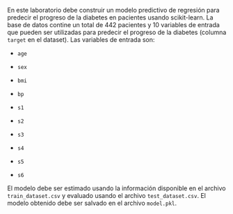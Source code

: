 En este laboratorio debe construir un modelo predictivo de regresión para 
predecir el progreso de la diabetes en pacientes usando scikit-learn. La
base de datos contine un total de 442 pacientes y 10 variables de entrada
que pueden ser utilizadas para predecir el progreso de la diabetes 
(columna `target` en el dataset). Las variables de entrada son:

* `age` 

* `sex`

* `bmi`

* `bp`

* `s1`

* `s2`

* `s3`

* `s4`

* `s5`

* `s6`

El modelo debe ser estimado usando la información disponible en el archivo
`train_dataset.csv` y evaluado usando el archivo `test_dataset.csv`. El 
modelo obtenido debe ser salvado en el archivo `model.pkl`.  

